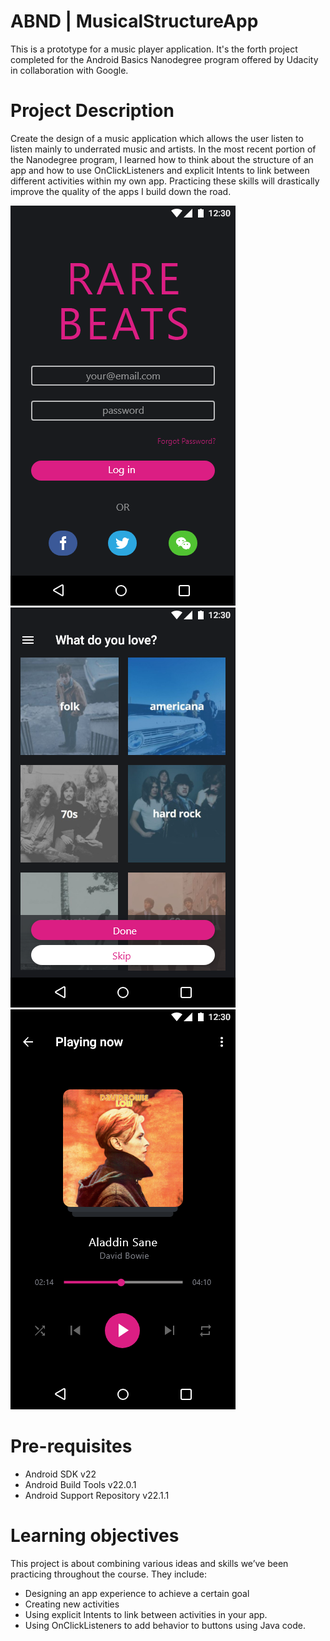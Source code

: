 # ABND | MusicalStructureApp
This is a prototype for a music player application. 
It's the forth project completed for the Android Basics Nanodegree program offered by Udacity in collaboration with Google.

# Project Description
Create the design of a music application which allows the user listen to listen mainly to underrated music and artists.
In the most recent portion of the Nanodegree program, I learned how to think about the structure of an app and how to use OnClickListeners and explicit Intents to link between different activities within my own app. Practicing these skills will drastically improve the quality of the apps I build down the road.

![](LogInScreen.png) ![](MainScreen.png) 
![](DetailScreen.png)

# Pre-requisites
-	Android SDK v22
-	Android Build Tools v22.0.1
-	Android Support Repository v22.1.1

# Learning objectives
This project is about combining various ideas and skills we’ve been practicing throughout the course. They include:

- Designing an app experience to achieve a certain goal
- Creating new activities
- Using explicit Intents to link between activities in your app.
- Using OnClickListeners to add behavior to buttons using Java code.
